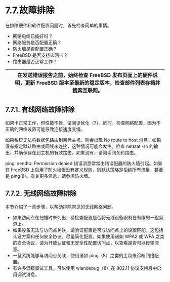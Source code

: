 # 7.7.故障排除


在排除硬件和软件配置问题时，首先检查简单的事情。

* 网络电缆已插好吗？
* 网络服务是否配置正确？
* 防火墙是否配置正确？
* FreeBSD 是否支持该网卡？
* 路由器是否正常工作？

|  | 在发送错误报告之前，始终检查 FreeBSD 发布页面上的硬件说明，更新 FreeBSD 版本至最新的稳定版本，检查邮件列表存档并搜索互联网。|
| -- | ------------------------------------------------------------------------------------------------------------------------------ |

## 7.7.1. 有线网络故障排除

如果卡正常工作，但性能不佳，请阅读优化（7）。同时，检查网络配置，因为不正确的网络设置可能导致连接速度变慢。

如果系统无法将数据包路由到目标主机，则会出现 No route to host 消息。如果没有指定默认路由或网线未连接，这种情况可能会发生。检查 netstat -rn 的输出，并确保存在到主机的有效路由。如果没有，请阅读网关和路由。

ping: sendto: Permission denied 错误消息常常由错误配置的防火墙引起。如果在 FreeBSD 上启用了防火墙但没有定义规则，则默认策略是拒绝所有流量，甚至是 ping(8)。有关更多信息，请参阅防火墙。

## 7.7.2. 无线网络故障排除

本节介绍了一些步骤，以帮助排除常见的无线网络问题。

* 如果访问点在扫描时未列出，请检查配置是否将无线设备限制在有限的一组频道上。
* 如果设备无法与访问点关联，请验证配置是否与访问点上的设置匹配。这包括认证方案和任何安全协议。尽量简化配置。如果使用诸如 WPA2 或 WPA 之类的安全协议，请为开放认证和无安全性配置访问点，以查看是否可以传输流量。
* 一旦系统能够与访问点关联，使用诸如 ping（8）之类的工具来诊断网络配置。
* 有许多低级调试工具。可以使用 wlandebug（8）在 802.11 协议支持层中启用调试消息。
